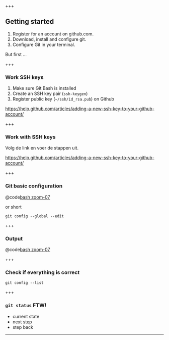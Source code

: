 +++ 

## Getting started

1. Register for an account on github.com.
2. Download, install and configure git.
3. Configure Git in your terminal.

But first ...

+++ 

### Work SSH keys

1. Make sure Git Bash is installed
2. Create an SSH key pair (`ssh-keygen`)
3. Register public key (`~/ssh/id_rsa.pub`) on Github


<https://help.github.com/articles/adding-a-new-ssh-key-to-your-github-account/>

+++

### Work with SSH keys

Volg de link en voer de stappen uit.

<https://help.github.com/articles/adding-a-new-ssh-key-to-your-github-account/>

+++

### Git basic configuration

@code[bash zoom-07](assets/src/gettingstarted/config.sh)

or short 

```console
git config --global --edit
```


+++

### Output

@code[bash zoom-07](assets/src/gettingstarted/output.txt)


+++
### Check if everything is correct

```console
git config --list
```


+++

### `git status` FTW!


- current state
- next step
- step back

---
